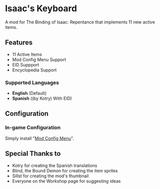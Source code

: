 # Isaac's Keyboard
A mod for The Binding of Isaac: Repentance that implements 11 new active items.


## Features
- 11 Active Items
- Mod Config Menu Support
- EID Suppport
- Encyclopedia Support

### Supported Languages
- **English** (Default)
- **Spanish** ((by Kotry) With EID)


## Configuration

### In-game Configuration

Simply install &quot;[Mod Config Menu](https://steamcommunity.com/sharedfiles/filedetails/?id=2487535818)&quot;.


## Special Thanks to
- Kotry for creating the Spanish translations
- Blind, the Bound Demon for creating the item sprites
- Sillst for creating the mod's thumbnail
- Everyone on the Workshop page for suggesting ideas
